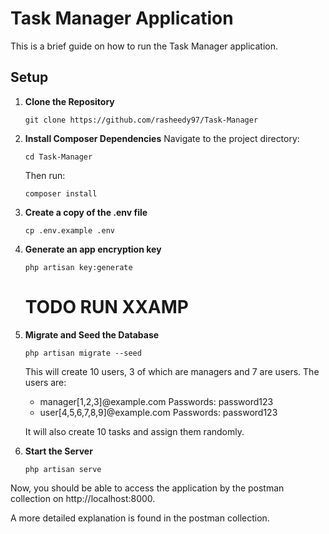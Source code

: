 # Task Manager Application

This is a brief guide on how to run the Task Manager application.

## Setup

1. **Clone the Repository**
    ```
    git clone https://github.com/rasheedy97/Task-Manager
    ```

2. **Install Composer Dependencies**
    Navigate to the project directory:
    ```
    cd Task-Manager
    ```
    Then run:
    ```
    composer install
    ```

3. **Create a copy of the .env file**
    ```
    cp .env.example .env
    ```

4. **Generate an app encryption key**
    ```
    php artisan key:generate
    ```

    # TODO RUN XXAMP

5. **Migrate and Seed the Database**
    ```
    php artisan migrate --seed
    ```
    This will create 10 users, 3 of which are managers and 7 are users. The users are:
    - manager[1,2,3]@example.com Passwords: password123
    - user[4,5,6,7,8,9]@example.com Passwords: password123
     

    It will also create 10 tasks and assign them randomly.

6. **Start the Server**
    ```
    php artisan serve
    ```

Now, you should be able to access the application by the postman collection on http://localhost:8000.

A more detailed explanation is found in the postman collection.
